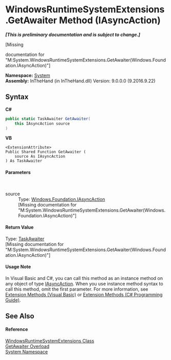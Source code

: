 # WindowsRuntimeSystemExtensions.GetAwaiter Method (IAsyncAction)
 _**\[This is preliminary documentation and is subject to change.\]**_

\[Missing <summary> documentation for "M:System.WindowsRuntimeSystemExtensions.GetAwaiter(Windows.Foundation.IAsyncAction)"\]

**Namespace:**&nbsp;<a href="N_System">System</a><br />**Assembly:**&nbsp;InTheHand (in InTheHand.dll) Version: 9.0.0.0 (9.2016.9.22)

## Syntax

**C#**<br />
``` C#
public static TaskAwaiter GetAwaiter(
	this IAsyncAction source
)
```

**VB**<br />
``` VB
<ExtensionAttribute>
Public Shared Function GetAwaiter ( 
	source As IAsyncAction
) As TaskAwaiter
```


#### Parameters
&nbsp;<dl><dt>source</dt><dd>Type: <a href="T_Windows_Foundation_IAsyncAction">Windows.Foundation.IAsyncAction</a><br />\[Missing <param name="source"/> documentation for "M:System.WindowsRuntimeSystemExtensions.GetAwaiter(Windows.Foundation.IAsyncAction)"\]</dd></dl>

#### Return Value
Type: <a href="http://msdn2.microsoft.com/en-us/library/hh138530" target="_blank">TaskAwaiter</a><br />\[Missing <returns> documentation for "M:System.WindowsRuntimeSystemExtensions.GetAwaiter(Windows.Foundation.IAsyncAction)"\]

#### Usage Note
In Visual Basic and C#, you can call this method as an instance method on any object of type <a href="T_Windows_Foundation_IAsyncAction">IAsyncAction</a>. When you use instance method syntax to call this method, omit the first parameter. For more information, see <a href="http://msdn.microsoft.com/en-us/library/bb384936.aspx">Extension Methods (Visual Basic)</a> or <a href="http://msdn.microsoft.com/en-us/library/bb383977.aspx">Extension Methods (C# Programming Guide)</a>.

## See Also


#### Reference
<a href="T_System_WindowsRuntimeSystemExtensions">WindowsRuntimeSystemExtensions Class</a><br /><a href="Overload_System_WindowsRuntimeSystemExtensions_GetAwaiter">GetAwaiter Overload</a><br /><a href="N_System">System Namespace</a><br />